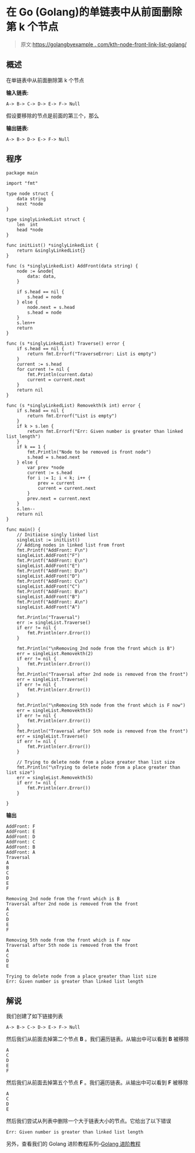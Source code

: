 # 在 Go (Golang)的单链表中从前面删除第 k 个节点

> 原文:[https://golangbyexample . com/kth-node-front-link-list-golang/](https://golangbyexample.com/kth-node-front-linked-list-golang/)

## **概述**

在单链表中从前面删除第 k 个节点

**输入链表:**

```
A-> B-> C-> D-> E-> F-> Null
```

假设要移除的节点是前面的第三个，那么

**输出链表:**

```
A-> B-> D-> E-> F-> Null
```

## **程序**

```
package main

import "fmt"

type node struct {
	data string
	next *node
}

type singlyLinkedList struct {
	len  int
	head *node
}

func initList() *singlyLinkedList {
	return &singlyLinkedList{}
}

func (s *singlyLinkedList) AddFront(data string) {
	node := &node{
		data: data,
	}

	if s.head == nil {
		s.head = node
	} else {
		node.next = s.head
		s.head = node
	}
	s.len++
	return
}

func (s *singlyLinkedList) Traverse() error {
	if s.head == nil {
		return fmt.Errorf("TraverseError: List is empty")
	}
	current := s.head
	for current != nil {
		fmt.Println(current.data)
		current = current.next
	}
	return nil
}

func (s *singlyLinkedList) Removekth(k int) error {
	if s.head == nil {
		return fmt.Errorf("List is empty")
	}
	if k > s.len {
		return fmt.Errorf("Err: Given number is greater than linked list length")
	}
	if k == 1 {
		fmt.Println("Node to be removed is front node")
		s.head = s.head.next
	} else {
		var prev *node
		current := s.head
		for i := 1; i < k; i++ {
			prev = current
			current = current.next
		}
		prev.next = current.next
	}
	s.len--
	return nil
}

func main() {
	// Initiaise singly linked list
	singleList := initList()
	// Adding nodes in linked list from front
	fmt.Printf("AddFront: F\n")
	singleList.AddFront("F")
	fmt.Printf("AddFront: E\n")
	singleList.AddFront("E")
	fmt.Printf("AddFront: D\n")
	singleList.AddFront("D")
	fmt.Printf("AddFront: C\n")
	singleList.AddFront("C")
	fmt.Printf("AddFront: B\n")
	singleList.AddFront("B")
	fmt.Printf("AddFront: A\n")
	singleList.AddFront("A")

	fmt.Println("Traversal")
	err := singleList.Traverse()
	if err != nil {
		fmt.Println(err.Error())
	}

	fmt.Println("\nRemoving 2nd node from the front which is B")
	err = singleList.Removekth(2)
	if err != nil {
		fmt.Println(err.Error())
	}
	fmt.Println("Traversal after 2nd node is removed from the front")
	err = singleList.Traverse()
	if err != nil {
		fmt.Println(err.Error())
	}

	fmt.Println("\nRemoving 5th node from the front which is F now")
	err = singleList.Removekth(5)
	if err != nil {
		fmt.Println(err.Error())
	}
	fmt.Println("Traversal after 5th node is removed from the front")
	err = singleList.Traverse()
	if err != nil {
		fmt.Println(err.Error())
	}

	// Trying to delete node from a place greater than list size
	fmt.Println("\nTrying to delete node from a place greater than list size")
	err = singleList.Removekth(5)
	if err != nil {
		fmt.Println(err.Error())
	}

}
```

**输出**

```
AddFront: F
AddFront: E
AddFront: D
AddFront: C
AddFront: B
AddFront: A
Traversal
A
B
C
D
E
F

Removing 2nd node from the front which is B
Traversal after 2nd node is removed from the front
A
C
D
E
F

Removing 5th node from the front which is F now
Traversal after 5th node is removed from the front
A
C
D
E

Trying to delete node from a place greater than list size
Err: Given number is greater than linked list length
```

## **解说**

我们创建了如下链接列表

```
A-> B-> C-> D-> E-> F-> Null
```

然后我们从前面去掉第二个节点 **B** 。我们遍历链表。从输出中可以看到 **B** 被移除

```
A
C
D
E
F
```

然后我们从前面去掉第五个节点 **F** 。我们遍历链表。从输出中可以看到 **F** 被移除

```
A
C
D
E
```

然后我们尝试从列表中删除一个大于链表大小的节点。它给出了以下错误

```
Err: Given number is greater than linked list length
```

另外，查看我们的 Golang 进阶教程系列–[<u>Golang 进阶教程</u>](https://golangbyexample.com/golang-comprehensive-tutorial/)